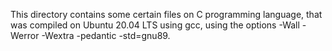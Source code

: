 This directory contains some certain files on C programming language, that was compiled on Ubuntu 20.04 LTS using gcc, using the options -Wall -Werror -Wextra -pedantic -std=gnu89.
